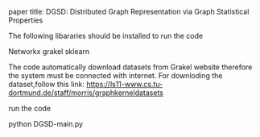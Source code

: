 paper title: DGSD: Distributed Graph Representation via Graph Statistical Properties

The following libararies should be installed to run the code

Networkx
grakel
sklearn

The code automatically download datasets from Grakel website therefore the system must be connected with internet. For downloding the dataset,follow this link: https://ls11-www.cs.tu-dortmund.de/staff/morris/graphkerneldatasets

run the code 

python DGSD-main.py



